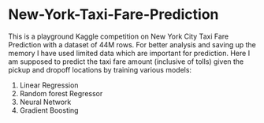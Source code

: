 # New-York-Taxi-Fare-Prediction

This is a playground Kaggle competition on New York City Taxi Fare Prediction with a dataset of 44M rows. 
For better analysis and saving up the memory I have used limited data which are important for prediction. 
Here I am supposed to predict the taxi fare amount (inclusive of tolls) given the pickup and dropoff locations by training various models:
1. Linear Regression
2. Random forest Regressor
3. Neural Network
4. Gradient Boosting
